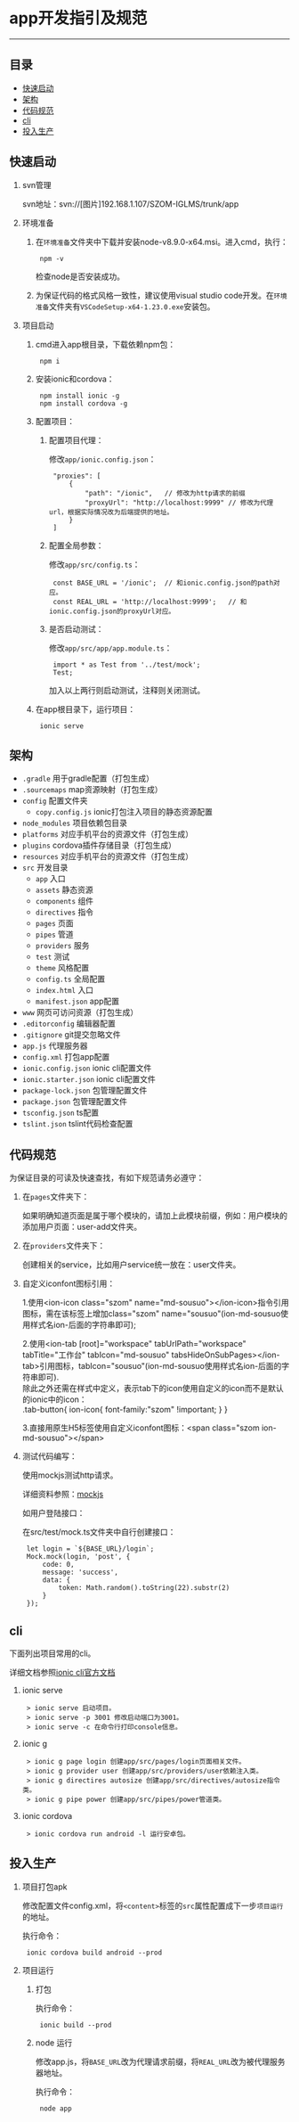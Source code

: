 # app开发指引及规范

---

## 目录

* [快速启动](#fast)
* [架构](#frame)
* [代码规范](#standard)
* [cli](#cli)
* [投入生产](#prod)

## <span id="fast">快速启动</span>

1. svn管理

    svn地址：svn://[图片]192.168.1.107/SZOM-IGLMS/trunk/app

2. 环境准备

    1. 在`环境准备`文件夹中下载并安装node-v8.9.0-x64.msi。进入cmd，执行：

            npm -v
    
        检查node是否安装成功。

    2. 为保证代码的格式风格一致性，建议使用visual studio code开发。在`环境准备`文件夹有`VSCodeSetup-x64-1.23.0.exe`安装包。

3. 项目启动

    1. cmd进入app根目录，下载依赖npm包：

            npm i

    2. 安装ionic和cordova：
    
            npm install ionic -g
            npm install cordova -g

    3. 配置项目：

        1. 配置项目代理：

            修改`app/ionic.config.json`：

                "proxies": [
                    {
                        "path": "/ionic",   // 修改为http请求的前缀
                        "proxyUrl": "http://localhost:9999" // 修改为代理url，根据实际情况改为后端提供的地址。
                    }
                ]

        2. 配置全局参数：

            修改`app/src/config.ts`：

                const BASE_URL = '/ionic';  // 和ionic.config.json的path对应。
                const REAL_URL = 'http://localhost:9999';   // 和ionic.config.json的proxyUrl对应。

        3. 是否启动测试：

            修改`app/src/app/app.module.ts`：

                import * as Test from '../test/mock';
                Test;

            加入以上两行则启动测试，注释则关闭测试。

    4. 在app根目录下，运行项目：

            ionic serve

## <span id="frame">架构</span>
* `.gradle` 用于gradle配置（打包生成）
* `.sourcemaps` map资源映射（打包生成）
* `config` 配置文件夹
  * `copy.config.js` ionic打包注入项目的静态资源配置
* `node_modules` 项目依赖包目录
* `platforms` 对应手机平台的资源文件（打包生成）
* `plugins` cordova插件存储目录（打包生成）
* `resources` 对应手机平台的资源文件（打包生成）
* `src` 开发目录
  * `app` 入口
  * `assets` 静态资源
  * `components` 组件
  * `directives` 指令
  * `pages` 页面
  * `pipes` 管道
  * `providers` 服务
  * `test` 测试
  * `theme` 风格配置
  * `config.ts` 全局配置
  * `index.html` 入口
  * `manifest.json` app配置
* `www` 网页可访问资源（打包生成）
* `.editorconfig` 编辑器配置
* `.gitignore` git提交忽略文件
* `app.js` 代理服务器
* `config.xml` 打包app配置
* `ionic.config.json` ionic cli配置文件
* `ionic.starter.json` ionic cli配置文件
* `package-lock.json` 包管理配置文件
* `package.json` 包管理配置文件
* `tsconfig.json` ts配置
* `tslint.json` tslint代码检查配置

## <span id="standard">代码规范</span>

为保证目录的可读及快速查找，有如下规范请务必遵守：

1. 在`pages`文件夹下：

    如果明确知道页面是属于哪个模块的，请加上此模块前缀，例如：用户模块的添加用户页面：user-add文件夹。

2. 在`providers`文件夹下：

    创建相关的service，比如用户service统一放在：user文件夹。

3. 自定义iconfont图标引用：
    
    1.使用\<ion-icon class="szom" name="md-sousuo">\</ion-icon>指令引用图标，需在该标签上增加class="szom" name="sousuo"(ion-md-sousuo使用样式名ion-后面的字符串即可);

    2.使用<ion-tab [root]="workspace" tabUrlPath="workspace" tabTitle="工作台" tabIcon="md-sousuo" tabsHideOnSubPages>\</ion-tab>引用图标，tabIcon="sousuo"(ion-md-sousuo使用样式名ion-后面的字符串即可).<br>
    除此之外还需在样式中定义，表示tab下的icon使用自定义的icon而不是默认的ionic中的icon：<br>
    .tab-button{
        ion-icon{
            font-family:"szom" !important;
        }
    }

    3.直接用原生H5标签使用自定义iconfont图标：\<span class="szom ion-md-sousuo">\</span>

4. 测试代码编写：

    使用mockjs测试http请求。

    详细资料参照：[mockjs](https://github.com/nuysoft/Mock/wiki/Getting-Started)

    如用户登陆接口：

    在src/test/mock.ts文件夹中自行创建接口：

        let login = `${BASE_URL}/login`;
        Mock.mock(login, 'post', {
            code: 0,
            message: 'success',
            data: {
                token: Math.random().toString(22).substr(2)
            }
        });


## <span id="cli">cli</span>

下面列出项目常用的cli。

详细文档参照[ionic cli官方文档](https://ionicframework.com/docs/cli/commands.html)

1. ionic serve

        > ionic serve 启动项目。
        > ionic serve -p 3001 修改启动端口为3001。
        > ionic serve -c 在命令行打印console信息。

2. ionic g

        > ionic g page login 创建app/src/pages/login页面相关文件。
        > ionic g provider user 创建app/src/providers/user依赖注入类。
        > ionic g directires autosize 创建app/src/directives/autosize指令类。
        > ionic g pipe power 创建app/src/pipes/power管道类。

3. ionic cordova

        > ionic cordova run android -l 运行安卓包。

## <span id="prod">投入生产</span>

1. 项目打包apk

    修改配置文件config.xml，将`<content>`标签的`src`属性配置成下一步`项目运行`的地址。

    执行命令：

        ionic cordova build android --prod

2. 项目运行

    1. 打包

        执行命令：
    
            ionic build --prod

    2. node 运行

        修改app.js，将`BASE_URL`改为代理请求前缀，将`REAL_URL`改为被代理服务器地址。

        执行命令：

            node app

